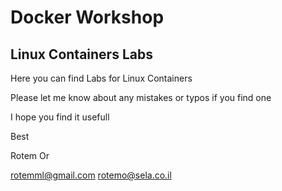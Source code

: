 # Docker Workshop 
## Linux Containers Labs

Here you can find Labs for Linux Containers 

Please let me know about any mistakes or typos if you find one 

I hope you find it usefull

Best 

Rotem Or 

rotemml@gmail.com
rotemo@sela.co.il

